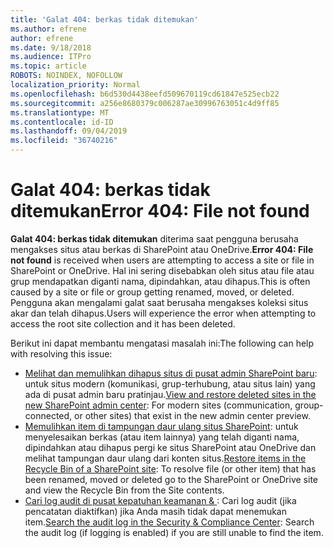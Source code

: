 ```yaml
---
title: 'Galat 404: berkas tidak ditemukan'
ms.author: efrene
author: efrene
ms.date: 9/18/2018
ms.audience: ITPro
ms.topic: article
ROBOTS: NOINDEX, NOFOLLOW
localization_priority: Normal
ms.openlocfilehash: b6d530d4438eefd509670119cd61847e525ecb22
ms.sourcegitcommit: a256e8680379c006287ae30996763051c4d9ff85
ms.translationtype: MT
ms.contentlocale: id-ID
ms.lasthandoff: 09/04/2019
ms.locfileid: "36740216"
---
```

# <a name="error-404-file-not-found"></a><span data-ttu-id="44d80-102">Galat 404: berkas tidak ditemukan</span><span class="sxs-lookup"><span data-stu-id="44d80-102">Error 404: File not found</span></span>

<span data-ttu-id="44d80-103">**Galat 404: berkas tidak ditemukan** diterima saat pengguna berusaha mengakses situs atau berkas di SharePoint atau OneDrive.</span><span class="sxs-lookup"><span data-stu-id="44d80-103">**Error 404: File not found** is received when users are attempting to access a site or file in SharePoint or OneDrive.</span></span> <span data-ttu-id="44d80-104">Hal ini sering disebabkan oleh situs atau file atau grup mendapatkan diganti nama, dipindahkan, atau dihapus.</span><span class="sxs-lookup"><span data-stu-id="44d80-104">This is often caused by a site or file or group getting renamed, moved, or deleted.</span></span>
<span data-ttu-id="44d80-105">Pengguna akan mengalami galat saat berusaha mengakses koleksi situs akar dan telah dihapus.</span><span class="sxs-lookup"><span data-stu-id="44d80-105">Users will experience the error when attempting to access the root site collection and it has been deleted.</span></span>

<span data-ttu-id="44d80-106">Berikut ini dapat membantu mengatasi masalah ini:</span><span class="sxs-lookup"><span data-stu-id="44d80-106">The following can help with resolving this issue:</span></span>
- <span data-ttu-id="44d80-107">[Melihat dan memulihkan dihapus situs di pusat admin SharePoint baru](https://docs.microsoft.com/sharepoint/view-and-restore-deleted-sites-in-new-admin-center): untuk situs modern (komunikasi, grup-terhubung, atau situs lain) yang ada di pusat admin baru pratinjau.</span><span class="sxs-lookup"><span data-stu-id="44d80-107">[View and restore deleted sites in the new SharePoint admin center](https://docs.microsoft.com/sharepoint/view-and-restore-deleted-sites-in-new-admin-center):  For modern sites (communication, group-connected, or other sites) that exist in the new admin center preview.</span></span>
- <span data-ttu-id="44d80-108">[Memulihkan item di tampungan daur ulang situs SharePoint](https://support.office.com/article/Restore-items-in-the-Recycle-Bin-of-a-SharePoint-site-6df466b6-55f2-4898-8d6e-c0dff851a0be): untuk menyelesaikan berkas (atau item lainnya) yang telah diganti nama, dipindahkan atau dihapus pergi ke situs SharePoint atau OneDrive dan melihat tampungan daur ulang dari konten situs.</span><span class="sxs-lookup"><span data-stu-id="44d80-108">[Restore items in the Recycle Bin of a SharePoint site](https://support.office.com/article/Restore-items-in-the-Recycle-Bin-of-a-SharePoint-site-6df466b6-55f2-4898-8d6e-c0dff851a0be):  To resolve file (or other item) that has been renamed, moved or deleted go to the SharePoint or OneDrive site and view the Recycle Bin from the Site contents.</span></span>
- <span data-ttu-id="44d80-109">[Cari log audit di pusat kepatuhan keamanan &amp; ](https://docs.microsoft.com/office365/securitycompliance/search-the-audit-log-in-security-and-compliance): Cari log audit (jika pencatatan diaktifkan) jika Anda masih tidak dapat menemukan item.</span><span class="sxs-lookup"><span data-stu-id="44d80-109">[Search the audit log in the Security &amp; Compliance Center](https://docs.microsoft.com/office365/securitycompliance/search-the-audit-log-in-security-and-compliance):  Search the audit log (if logging is enabled) if you are still unable to find the item.</span></span>